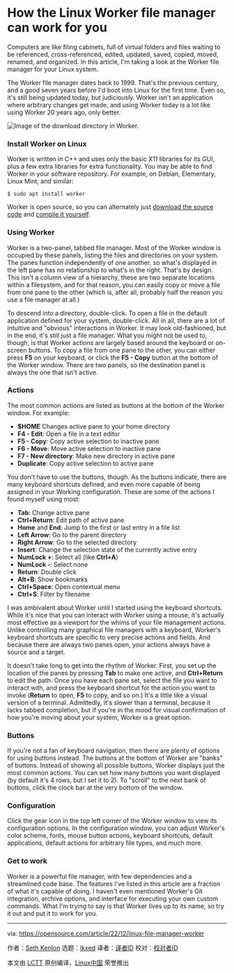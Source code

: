 [#]: subject: "How the Linux Worker file manager can work for you"
[#]: via: "https://opensource.com/article/22/12/linux-file-manager-worker"
[#]: author: "Seth Kenlon https://opensource.com/users/seth"
[#]: collector: "lkxed"
[#]: translator: " "
[#]: reviewer: " "
[#]: publisher: " "
[#]: url: " "

How the Linux Worker file manager can work for you
======

Computers are like filing cabinets, full of virtual folders and files waiting to be referenced, cross-referenced, edited, updated, saved, copied, moved, renamed, and organized. In this article, I'm taking a look at the Worker file manager for your Linux system.

The Worker file manager dates back to 1999. That's the previous century, and a good seven years before I'd boot into Linux for the first time. Even so, it's still being updated today, but judiciously. Worker isn't an application where arbitrary changes get made, and using Worker today is a lot like using Worker 20 years ago, only better.

![Image of the download directory in Worker.][1]

### Install Worker on Linux

Worker is written in C++ and uses only the basic X11 libraries for its GUI, plus a few extra libraries for extra functionality. You may be able to find Worker in your software repository. For example, on Debian, Elementary, Linux Mint, and similar:

```
$ sudo apt install worker
```

Worker is open source, so you can alternately just [download the source code][2] and [compile it yourself][3].

### Using Worker

Worker is a two-panel, tabbed file manager. Most of the Worker window is occupied by these panels, listing the files and directories on your system. The panes function independently of one another, so what's displayed in the left pane has no relationship to what's in the right. That's by design. This isn't a column view of a hierarchy, these are two separate locations within a filesystem, and for that reason, you can easily copy or move a file from one pane to the other (which is, after all, probably half the reason you use a file manager at all.)

To descend into a directory, double-click. To open a file in the default application defined for your system, double-click. All in all, there are a lot of intuitive and "obvious" interactions in Worker. It may look old-fashioned, but in the end, it's still just a file manager. What you might not be used to, though, is that Worker actions are largely based around the keyboard or on-screen buttons. To copy a file from one pane to the other, you can either press **F5** on your keyboard, or click the **F5 - Copy** button at the bottom of the Worker window. There are two panels, so the destination panel is always the one that isn't active.

### Actions

The most common actions are listed as buttons at the bottom of the Worker window. For example:

- **$HOME** Changes active pane to your home directory
- **F4 - Edit**: Open a file in a text editor
- **F5 - Copy**: Copy active selection to inactive pane
- **F6 - Move**: Move active selection to inactive pane
- **F7 - New directory**: Make new directory in active pane
- **Duplicate**: Copy active selection to active pane

You don't have to use the buttons, though. As the buttons indicate, there are many keyboard shortcuts defined, and even more capable of being assigned in your Working configuration. These are some of the actions I found myself using most:

- **Tab**: Change active pane
- **Ctrl+Return**: Edit path of active pane
- **Home** and **End**: Jump to the first or last entry in a file list
- **Left Arrow**: Go to the parent directory
- **Right Arrow**: Go to the selected directory
- **Insert**: Change the selection state of the currently active entry
- **NumLock +**: Select all (like **Ctrl+A**)
- **NumLock -**: Select none
- **Return**: Double click
- **Alt+B**: Show bookmarks
- **Ctrl+Space**: Open contextual menu
- **Ctrl+S**: Filter by filename

I was ambivalent about Worker until I started using the keyboard shortcuts. While it's nice that you can interact with Worker using a mouse, it's actually most effective as a viewport for the whims of your file management actions. Unlike controlling many graphical file managers with a keyboard, Worker's keyboard shortcuts are specific to very precise actions and fields. And because there are always two panes open, your actions always have a source and a target.

It doesn't take long to get into the rhythm of Worker. First, you set up the location of the panes by pressing **Tab** to make one active, and **Ctrl+Return** to edit the path. Once you have each pane set, select the file you want to interact with, and press the keyboard shortcut for the action you want to invoke (**Return** to open, **F5** to copy, and so on.) It's a little like a visual version of a terminal. Admittedly, it's slower than a terminal, because it lacks tabbed completion, but if you're in the mood for visual confirmation of how you're moving about your system, Worker is a great option.

### Buttons

If you're not a fan of keyboard navigation, then there are plenty of options for using buttons instead. The buttons at the bottom of Worker are "banks" of buttons. Instead of showing all possible buttons, Worker displays just the most common actions. You can set how many buttons you want displayed (by default it's 4 rows, but I set it to 2). To "scroll" to the next bank of buttons, click the clock bar at the very bottom of the window.

### Configuration

Click the gear icon in the top left corner of the Worker window to view its configuration options. In the configuration window, you can adjust Worker's color scheme, fonts, mouse button actions, keyboard shortcuts, default applications, default actions for arbitrary file types, and much more.

### Get to work

Worker is a powerful file manager, with few dependencies and a streamlined code base. The features I've listed in this article are a fraction of what it's capable of doing. I haven't even mentioned Worker's Git integration, archive options, and interface for executing your own custom commands. What I'm trying to say is that Worker lives up to its name, so try it out and put it to work for you.

--------------------------------------------------------------------------------

via: https://opensource.com/article/22/12/linux-file-manager-worker

作者：[Seth Kenlon][a]
选题：[lkxed][b]
译者：[译者ID](https://github.com/译者ID)
校对：[校对者ID](https://github.com/校对者ID)

本文由 [LCTT](https://github.com/LCTT/TranslateProject) 原创编译，[Linux中国](https://linux.cn/) 荣誉推出

[a]: https://opensource.com/users/seth
[b]: https://github.com/lkxed
[1]: https://opensource.com/sites/default/files/2022-10/worker.directory.downloadview.png
[2]: http://www.boomerangsworld.de/cms/worker/download.html
[3]: https://opensource.com/article/21/11/compiling-code
